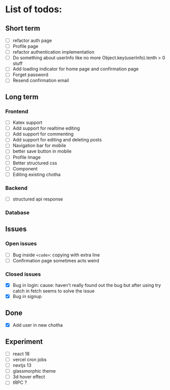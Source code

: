 # List of todos:

## Short term

- [ ] refactor auth page
- [ ] Profile page
- [ ] refactor authentication implementation
- [ ] Do something about userInfo like no more Object.key(userInfo).lenth > 0 stuff
- [ ] Add loading indicator for home page and confirmation page
- [ ] Forget password
- [ ] Resend confirmation email

## Long term

### Frontend

- [ ] Katex support
- [ ] Add support for realtime editing
- [ ] Add support for commenting
- [ ] Add support for editing and deleting posts
- [ ] Navigation bar for mobile
- [ ] better save button in mobile
- [ ] Profile Image
- [ ] Better structured css
- [ ] Component
- [ ] Editing existing chotha

### Backend

- [ ] structured api response

### Database

## Issues

### Open issues

- [ ] Bug inside `<code>`: copying with extra line
- [ ] Confirmation page sometimes acts weird

### Closed issues

- [x] Bug in login: cause: haven't really found out the bug but after using try catch in fetch seems to solve the issue
- [x] Bug in signup

## Done

- [x] Add user in new chotha

## Experiment

- [ ] react 18
- [ ] vercel cron jobs
- [ ] nextjs 13
- [ ] glassmorphic theme
- [ ] 3d hover effect
- [ ] tRPC ?
